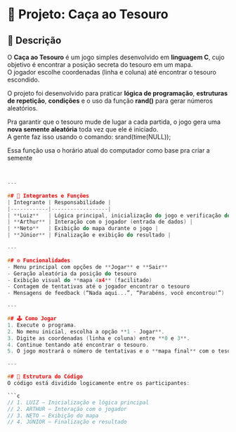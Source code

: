 # 🎯 Projeto: Caça ao Tesouro

## 📘 Descrição
O **Caça ao Tesouro** é um jogo simples desenvolvido em **linguagem C**, cujo objetivo é encontrar a posição secreta do tesouro em um mapa.  
O jogador escolhe coordenadas (linha e coluna) até encontrar o tesouro escondido.

O projeto foi desenvolvido para praticar **lógica de programação**, **estruturas de repetição**, **condições** e o uso da função **rand()** para gerar números aleatórios.

Pra garantir que o tesouro mude de lugar a cada partida, o jogo gera uma **nova semente aleatória** toda vez que ele é iniciado.  
A gente faz isso usando o comando: srand(time(NULL));

Essa função usa o horário atual do computador como base pra criar a semente
```c


---

## 🧠 Integrantes e Funções
| Integrante | Responsabilidade |
|------------|------------------|
| **Luiz**   | Lógica principal, inicialização do jogo e verificação do tesouro |
| **Arthur** | Interação com o jogador (entrada de dados) |
| **Neto**   | Exibição do mapa durante o jogo |
| **Júnior** | Finalização e exibição do resultado |

---

## ⚙️ Funcionalidades
- Menu principal com opções de **Jogar** e **Sair**  
- Geração aleatória da posição do tesouro  
- Exibição visual do **mapa 4x4** (facilitado)  
- Contagem de tentativas até o jogador encontrar o tesouro  
- Mensagens de feedback (“Nada aqui...”, “Parabéns, você encontrou!”)

---

## 🕹️ Como Jogar
1. Execute o programa.
2. No menu inicial, escolha a opção **1 - Jogar**.
3. Digite as coordenadas (linha e coluna) entre **0 e 3**.
4. Continue tentando até encontrar o tesouro.
5. O jogo mostrará o número de tentativas e o **mapa final** com o tesouro revelado.

---

## 🧩 Estrutura do Código
O código está dividido logicamente entre os participantes:

```c
// 1. LUIZ — Inicialização e lógica principal
// 2. ARTHUR — Interação com o jogador
// 3. NETO — Exibição do mapa
// 4. JÚNIOR — Finalização e resultado
